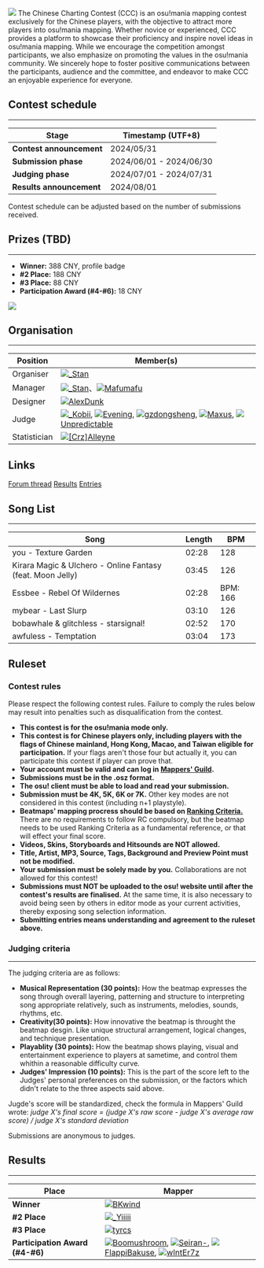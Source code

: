 ![](https://i.ppy.sh/323a7f0091718d4a8d4897f82659d0924…44241414141414142422a30212672663d7669657765725f34)
The Chinese Charting Contest (CCC) is an osu!mania mapping contest exclusively for the Chinese players, with the objective to attract more players into osu!mania mapping. Whether novice or experienced, CCC provides a platform to showcase their proficiency and inspire novel ideas in osu!mania mapping. While we encourage the competition amongst participants, we also emphasize on promoting the values in the osu!mania community. We sincerely hope to foster positive communications between the participants, audience and the committee, and endeavor to make CCC an enjoyable experience for everyone.

## Contest schedule
---
| Stage | Timestamp (UTF+8) |
| ----- | ----------------- |
| **Contest announcement** | 2024/05/31 |
| **Submission phase** | 2024/06/01 - 2024/06/30 |
| **Judging phase** | 2024/07/01 - 2024/07/31 |
| **Results announcement** | 2024/08/01 |

Contest schedule can be adjusted based on the number of submissions received.

## Prizes (TBD)
---
- **Winner:** 388 CNY, profile badge
- **#2 Place:** 188 CNY
- **#3 Place:** 88 CNY
- **Participation Award (#4-#6):** 18 CNY

![](https://assets.ppy.sh/profile-badges/CCC2024-winner.png)
  
## Organisation
---
| Position | Member(s) |
| -------- | --------- |
| Organiser | ![](https://s.ppy.sh/images/flags/cn.gif)[\_Stan](https://osu.ppy.sh/users/1653229) |
| Manager | ![](https://s.ppy.sh/images/flags/cn.gif)[\_Stan](https://osu.ppy.sh/users/1653229)、![](https://s.ppy.sh/images/flags/cn.gif)[Mafumafu](https://osu.ppy.sh/users/3076909) |
| Designer | ![](https://s.ppy.sh/images/flags/cn.gif)[AlexDunk](https://osu.ppy.sh/users/9194799) |
| Judge | ![](https://s.ppy.sh/images/flags/my.gif)[\_Kobii](https://osu.ppy.sh/users/6209713), ![](https://s.ppy.sh/images/flags/sg.gif)[Evening](https://osu.ppy.sh/users/2193881), ![](https://s.ppy.sh/images/flags/cn.gif)[gzdongsheng](https://osu.ppy.sh/users/8660315), ![](https://s.ppy.sh/images/flags/id.gif)[Maxus](https://osu.ppy.sh/users/4335785), ![](https://s.ppy.sh/images/flags/us.gif)[Unpredictable](https://osu.ppy.sh/users/7560872)|
| Statistician | ![](https://s.ppy.sh/images/flags/cn.gif)[\[Crz\]Alleyne](https://osu.ppy.sh/users/11279273) |

## Links
[Forum thread](https://osu.ppy.sh/community/forums/topics/1928815)
[Results](https://www.bilibili.com/video/BV1ZFv4enEiY/)
[Entries](https://drive.google.com/file/d/1IKg5NHqRxiqNuqAFSiq8rDMO-ADarGZX/view?usp=sharing)

## Song List
---

| Song | Length | BPM |
| ---- | ------ | --- |
| you - Texture Garden | 02:28 | 128 |
| Kirara Magic & Ulchero - Online Fantasy (feat. Moon Jelly) | 03:45 | 126 |
| Essbee - Rebel Of Wildernes | 02:28 | BPM: 166 |
| mybear - Last Slurp | 03:10 | 126 |
| bobawhale & glitchless - starsignal! | 02:52 | 170 |
| awfuless - Temptation |  03:04 | 173 |

## Ruleset
### Contest rules
Please respect the following contest rules. Failure to comply the rules below may result into penalties such as disqualification from the contest.

- **This contest is for the osu!mania mode only.**
- **This contest is for Chinese players only, including players with the flags of Chinese mainland, Hong Kong, Macao, and Taiwan eligible for participation.** If your flags aren't those four but actually it, you can participate this contest if player can prove that.
- **Your account must be valid and can log in [Mappers' Guild](https://mappersguild.com).**
- **Submissions must be in the .osz format.**
- **The osu! client must be able to load and read your submission.**
- **Submission must be 4K, 5K, 6K or 7K.** Other key modes are not considered in this contest (including n+1 playstyle).
- **Beatmaps' mapping procress should be based on [Ranking Criteria.](https://osu.ppy.sh/wiki/en/Ranking_criteria/osu%21mania)** There are no requirements to follow RC compulsory, but the beatmap needs to be used Ranking Criteria as a fundamental reference, or that will effect your final score.
- **Videos, Skins, Storyboards and Hitsounds are NOT allowed.**
- **Title, Artist, MP3, Source, Tags, Background and Preview Point must not be modified.**
- **Your submission must be solely made by you.** Collaborations are not allowed for this contest!
- **Submissions must NOT be uploaded to the osu! website until after the contest's results are finalised.** At the same time, it is also necessary to avoid being seen by others in editor mode as your current activities, thereby exposing song selection information.
- **Submitting entries means understanding and agreement to the ruleset above.**

### Judging criteria
---
The judging criteria are as follows:

- **Musical Representation (30 points):** How the beatmap expresses the song through overall layering, patterning and structure to interpreting song appropriate relatively, such as instruments, melodies, sounds, rhythms, etc.
- **Creativity(30 points):** How innovative the beatmap is throught the beatmap desgin. Like unique structural arrangement, logical changes, and technique presentation.
- **Playablity (30 points):** How the beatmap shows playing, visual and entertainment experience to players at sametime, and control them whithin a reasonable difficulty curve.
- **Judges' Impression (10 points):** This is the part of the score left to the Judges' personal preferences on the submission, or the factors which didn't relate to the three aspects said above.

Jugde's score will be standardized, check the formula in Mappers' Guild wrote: *judge X's final score = (judge X's raw score - judge X's average raw score) / judge X's standard deviation*

Submissions are anonymous to judges.

## Results
---
| Place | Mapper |
| ----- | ------ |
|**Winner**|![](https://s.ppy.sh/images/flags/cn.gif)[BKwind](https://osu.ppy.sh/users/8900975)|
|**#2 Place**|![](https://s.ppy.sh/images/flags/cn.gif)[\_Yiiiii](https://osu.ppy.sh/users/6066359)|
|**#3 Place**|![](https://s.ppy.sh/images/flags/cn.gif)[tyrcs](https://osu.ppy.sh/users/13026904)|
|**Participation Award (#4-#6)**|![](https://s.ppy.sh/images/flags/cn.gif)[Boomushroom](https://osu.ppy.sh/users/10588550), ![](https://s.ppy.sh/images/flags/cn.gif)[Seiran-](https://osu.ppy.sh/users/14351534), ![](https://s.ppy.sh/images/flags/ru.gif)[FlappiBakuse](https://osu.ppy.sh/users/11724295), ![](https://s.ppy.sh/images/flags/cn.gif)[wIntEr7z](https://osu.ppy.sh/users/16509588)|
